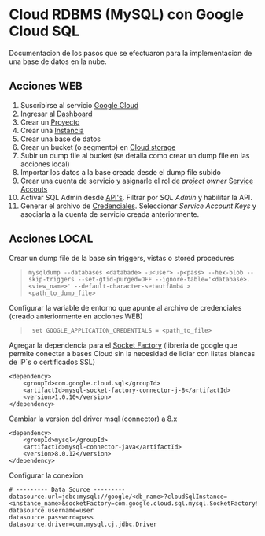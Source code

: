 # Cloud RDBMS (MySQL) con Google Cloud SQL

Documentacion de los pasos que se efectuaron para la implementacion de una base de datos en la nube.

## Acciones WEB

1. Suscribirse al servicio [Google Cloud](https://cloud.google.com/)
2. Ingresar al [Dashboard](https://console.cloud.google.com/home/dashboard)
3. Crear un [Proyecto](https://console.cloud.google.com/projectcreate)
4. Crear una [Instancia](https://console.cloud.google.com/sql/create-instance-mysql)
5. Crear una base de datos
6. Crear un bucket (o segmento) en [Cloud storage](https://console.cloud.google.com/storage/browser)
7. Subir un dump file al bucket (se detalla como crear un dump file en las acciones local)
8. Importar los datos a la base creada desde el dump file subido
9. Crear una cuenta de servicio y asignarle el rol de _project owner_ [Service Accouts](https://console.cloud.google.com/iam-admin/serviceaccounts)
10. Activar SQL Admin desde [API's](https://console.cloud.google.com/apis/library). Filtrar por _SQL Admin_ y habilitar la API.
11. Generar el archivo de [Credenciales](https://console.cloud.google.com/apis/credentials).
Seleccionar _Service Account Keys_ y asociarla a la cuenta de servicio creada anteriormente.

## Acciones LOCAL

Crear un dump file de la base sin triggers, vistas o stored procedures
> `mysqldump --databases <databade> -u<user> -p<pass> --hex-blob --skip-triggers --set-gtid-purged=OFF --ignore-table='<database>.<view_name>' --default-character-set=utf8mb4 > <path_to_dump_file>`

Configurar la variable de entorno que apunte al archivo de credenciales (creado anteriormente en acciones WEB)

>` set GOOGLE_APPLICATION_CREDENTIALS = <path_to_file>`

Agregar la dependencia para el [Socket Factory](https://github.com/GoogleCloudPlatform/cloud-sql-jdbc-socket-factory) (libreria de google que permite conectar a bases Cloud sin la necesidad de lidiar con listas blancas de IP´s o certificados SSL)

```
<dependency>
	<groupId>com.google.cloud.sql</groupId>
	<artifactId>mysql-socket-factory-connector-j-8</artifactId>
	<version>1.0.10</version>
</dependency>
 ```
Cambiar la version del driver msql (connector) a 8.x
```
<dependency>
	<groupId>mysql</groupId>
	<artifactId>mysql-connector-java</artifactId>
	<version>8.0.12</version>
</dependency>
```
 
Configurar la conexion 
```
# --------- Data Source --------- 
datasource.url=jdbc:mysql://google/<db_name>?cloudSqlInstance=<instance_name>&socketFactory=com.google.cloud.sql.mysql.SocketFactory&useSSL=false
datasource.username=user
datasource.password=pass
datasource.driver=com.mysql.cj.jdbc.Driver
```